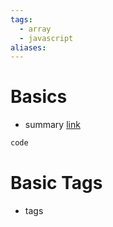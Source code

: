 ```yaml
---
tags:
  - array
  - javascript
aliases:
---
```

# Basics
- summary [link](link)
```javascript
code
```
# Basic Tags
- tags